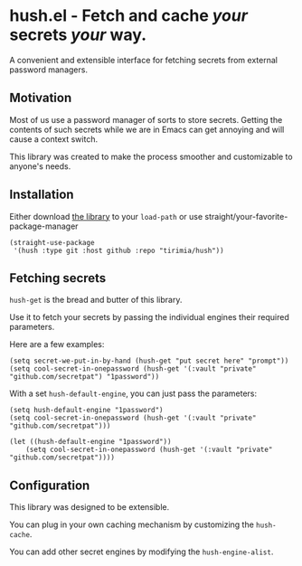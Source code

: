 # hush.el - Fetch and cache _your_ secrets _your_ way.

A convenient and extensible interface for fetching secrets from external password managers.

## Motivation

Most of us use a password manager of sorts to store secrets.
Getting the contents of such secrets while we are in Emacs can get annoying and will cause a context switch.

This library was created to make the process smoother and customizable to anyone's needs.

## Installation
Either download [the library](hush.el) to your `load-path` or use straight/your-favorite-package-manager
```emacs-lisp
(straight-use-package
 '(hush :type git :host github :repo "tirimia/hush"))
```

## Fetching secrets
`hush-get` is the bread and butter of this library.

Use it to fetch your secrets by passing the individual engines their required parameters.

Here are a few examples:
```emacs-lisp
(setq secret-we-put-in-by-hand (hush-get "put secret here" "prompt"))
(setq cool-secret-in-onepassword (hush-get '(:vault "private" "github.com/secretpat") "1password"))
```

With a set `hush-default-engine`, you can just pass the parameters:
```emacs-lisp
(setq hush-default-engine "1password")
(setq cool-secret-in-onepassword (hush-get '(:vault "private" "github.com/secretpat")))

(let ((hush-default-engine "1password"))
    (setq cool-secret-in-onepassword (hush-get '(:vault "private" "github.com/secretpat"))))
```

## Configuration
This library was designed to be extensible.

You can plug in your own caching mechanism by customizing the `hush-cache`.

You can add other secret engines by modifying the `hush-engine-alist`.
